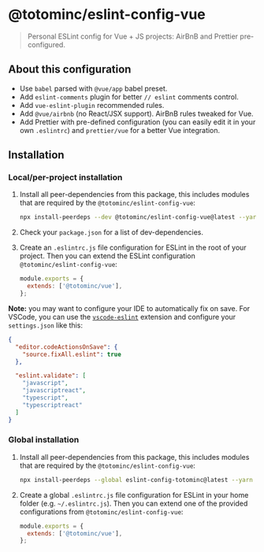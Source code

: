 # @totominc/eslint-config-vue

> Personal ESLint config for Vue + JS projects: AirBnB and Prettier pre-configured.

## About this configuration

- Use `babel` parsed with `@vue/app` babel preset.
- Add `eslint-comments` plugin for better `// eslint` comments control.
- Add `vue-eslint-plugin` recommended rules.
- Add `@vue/airbnb` (no React/JSX support). AirBnB rules tweaked for Vue.
- Add Prettier with pre-defined configuration (you can easily edit it in your own `.eslintrc`) and `prettier/vue` for a better Vue integration.

## Installation

### Local/per-project installation

1. Install all peer-dependencies from this package, this includes modules that are required by the
   `@totominc/eslint-config-vue`:

   ```bash
   npx install-peerdeps --dev @totominc/eslint-config-vue@latest --yarn
   ```

2. Check your `package.json` for a list of dev-dependencies.

3. Create an `.eslintrc.js` file configuration for ESLint in the root of your project. Then you can extend the ESLint configuration `@totominc/eslint-config-vue`:

   ```js
   module.exports = {
     extends: ['@totominc/vue'],
   };
   ```

**Note:** you may want to configure your IDE to automatically fix on save. For VSCode, you can use the
[`vscode-eslint`](https://marketplace.visualstudio.com/items?itemName=dbaeumer.vscode-eslint) extension and configure
your `settings.json` like this:

```json
{
  "editor.codeActionsOnSave": {
    "source.fixAll.eslint": true
  },

  "eslint.validate": [
    "javascript",
    "javascriptreact",
    "typescript",
    "typescriptreact"
  ]
}
```

### Global installation

1. Install all peer-dependencies from this package, this includes modules that are required by the
   `@totominc/eslint-config-vue`:

   ```bash
   npx install-peerdeps --global eslint-config-totominc@latest --yarn
   ```

2. Create a global `.eslintrc.js` file configuration for ESLint in your home folder (e.g. `~/.eslintrc.js`). Then you
   can extend one of the provided configurations from `@totominc/eslint-config-vue`:

   ```js
   module.exports = {
     extends: ['@totominc/vue'],
   };
   ```
